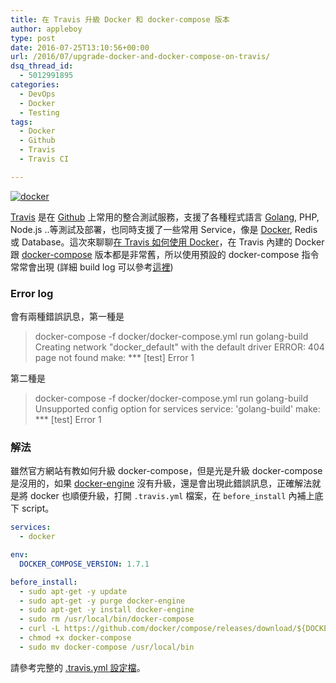 ```yaml
---
title: 在 Travis 升級 Docker 和 docker-compose 版本
author: appleboy
type: post
date: 2016-07-25T13:10:56+00:00
url: /2016/07/upgrade-docker-and-docker-compose-on-travis/
dsq_thread_id:
  - 5012991895
categories:
  - DevOps
  - Docker
  - Testing
tags:
  - Docker
  - Github
  - Travis
  - Travis CI

---
```

<a data-flickr-embed="true"  href="https://www.flickr.com/photos/appleboy/25660808075/in/dateposted-public/" title="docker"><img src="https://i2.wp.com/farm2.staticflickr.com/1600/25660808075_c8190290f7_z.jpg?resize=640%2C217&#038;ssl=1" alt="docker" data-recalc-dims="1" /></a>

[Travis][1] 是在 [Github][2] 上常用的整合測試服務，支援了各種程式語言 [Golang][3], PHP, Node.js ..等測試及部署，也同時支援了一些常用 Service，像是 [Docker][4], Redis 或 Database。這次來聊聊[在 Travis 如何使用 Docker][5]，在 Travis 內建的 Docker 跟 [docker-compose][6] 版本都是非常舊，所以使用預設的 docker-compose 指令常常會出現 (詳細 build log 可以參考[這裡][7])

<!--more-->

### Error log

會有兩種錯誤訊息，第一種是

> docker-compose -f docker/docker-compose.yml run golang-build Creating network "docker_default" with the default driver ERROR: 404 page not found make: \*** [test] Error 1

第二種是

> docker-compose -f docker/docker-compose.yml run golang-build Unsupported config option for services service: 'golang-build' make: \*** [test] Error 1

### 解法

雖然官方網站有教如何升級 docker-compose，但是光是升級 docker-compose 是沒用的，如果 [docker-engine][8] 沒有升級，還是會出現此錯誤訊息，正確解法就是將 docker 也順便升級，打開 `.travis.yml` 檔案，在 `before_install` 內補上底下 script。

```yml
services:
  - docker

env:
  DOCKER_COMPOSE_VERSION: 1.7.1

before_install:
  - sudo apt-get -y update
  - sudo apt-get -y purge docker-engine
  - sudo apt-get -y install docker-engine
  - sudo rm /usr/local/bin/docker-compose
  - curl -L https://github.com/docker/compose/releases/download/${DOCKER_COMPOSE_VERSION}/docker-compose-`uname -s`-`uname -m` > docker-compose
  - chmod +x docker-compose
  - sudo mv docker-compose /usr/local/bin
```

請參考完整的 [.travis.yml 設定檔][9]。

 [1]: https://travis-ci.org/
 [2]: https://github.com/
 [3]: https://golang.org/
 [4]: https://www.docker.com/
 [5]: https://docs.travis-ci.com/user/docker/
 [6]: https://docs.docker.com/compose/
 [7]: https://travis-ci.org/appleboy/golang-testing/jobs/147125401
 [8]: https://www.docker.com/products/docker-engine
 [9]: https://github.com/appleboy/golang-testing/blob/master/.travis.yml